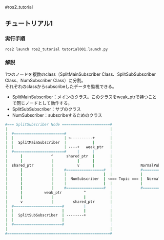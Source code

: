 #ros2_tutorial
## チュートリアル1
### 実行手順
```bash
ros2 launch ros2_tutorial tutorial001.launch.py
```

### 解説
1つのノードを複数のclass（SplitMainSubscriber Class、SplitSubSubscriber Class、NumSubscriber Class）に分割。  
それぞれのclassからsubscribeしたデータを監視できる。  

* SplitMainSubscriber：メインのクラス。このクラスをweak_ptrで持つことで同じノードとして動作する。
* SplitSubSubscriber：サブのクラス
* NumSubscriber：subscribeするためのクラス

```bash
#=== SplitSubscriber Node ======================#
|                                               |
|  #=======================#                    |
|  |                       | <----------+       |
|  |  SplitMainSubscriber  |            |       |
|  |                       | ----+   weak_ptr   |
|  #=======================#     |      |       |
|      |             ^      shared_ptr  |       |
|      |             |           |      |       |
|  shared_ptr        |           v      |       |             NormalPublisher Node
|      |             |     #=================#  |             #===================#
|      |             |     |                 |  |             |                   |
|      |             |     |  NumSubscriber  | <=== Topic === |  NormalPublisher  |
|      |             |     |                 |  |             |                   |
|      |             |     #=================#  |             #===================#
|      |          weak_ptr          ^           |
|      |             |              |           |
|      v             |         shared_ptr       |
|  #======================#         |           |
|  |                      |         |           |
|  |  SplitSubSubscriber  | --------+           |
|  |                      |                     |
|  #======================#                     |
|                                               |
#===============================================#
```
